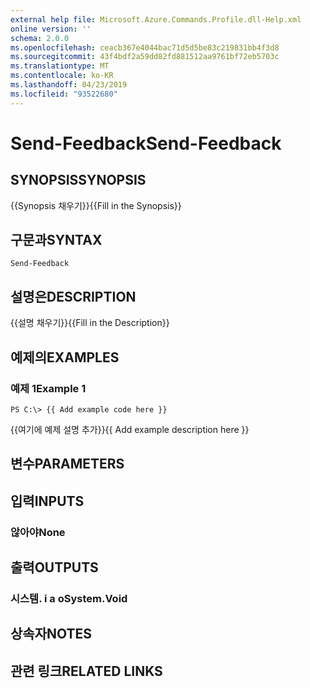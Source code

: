 ```yaml
---
external help file: Microsoft.Azure.Commands.Profile.dll-Help.xml
online version: ''
schema: 2.0.0
ms.openlocfilehash: ceacb367e4044bac71d5d5be83c219831bb4f3d8
ms.sourcegitcommit: 43f4bdf2a59dd82fd881512aa9761bf72eb5703c
ms.translationtype: MT
ms.contentlocale: ko-KR
ms.lasthandoff: 04/23/2019
ms.locfileid: "93522680"
---
```

# <span data-ttu-id="17288-101">Send-Feedback</span><span class="sxs-lookup"><span data-stu-id="17288-101">Send-Feedback</span></span>

## <span data-ttu-id="17288-102">SYNOPSIS</span><span class="sxs-lookup"><span data-stu-id="17288-102">SYNOPSIS</span></span>
<span data-ttu-id="17288-103">{{Synopsis 채우기}}</span><span class="sxs-lookup"><span data-stu-id="17288-103">{{Fill in the Synopsis}}</span></span>

## <span data-ttu-id="17288-104">구문과</span><span class="sxs-lookup"><span data-stu-id="17288-104">SYNTAX</span></span>

```
Send-Feedback
```

## <span data-ttu-id="17288-105">설명은</span><span class="sxs-lookup"><span data-stu-id="17288-105">DESCRIPTION</span></span>
<span data-ttu-id="17288-106">{{설명 채우기}}</span><span class="sxs-lookup"><span data-stu-id="17288-106">{{Fill in the Description}}</span></span>

## <span data-ttu-id="17288-107">예제의</span><span class="sxs-lookup"><span data-stu-id="17288-107">EXAMPLES</span></span>

### <span data-ttu-id="17288-108">예제 1</span><span class="sxs-lookup"><span data-stu-id="17288-108">Example 1</span></span>
```
PS C:\> {{ Add example code here }}
```

<span data-ttu-id="17288-109">{{여기에 예제 설명 추가}}</span><span class="sxs-lookup"><span data-stu-id="17288-109">{{ Add example description here }}</span></span>

## <span data-ttu-id="17288-110">변수</span><span class="sxs-lookup"><span data-stu-id="17288-110">PARAMETERS</span></span>

## <span data-ttu-id="17288-111">입력</span><span class="sxs-lookup"><span data-stu-id="17288-111">INPUTS</span></span>

### <span data-ttu-id="17288-112">않아야</span><span class="sxs-lookup"><span data-stu-id="17288-112">None</span></span>


## <span data-ttu-id="17288-113">출력</span><span class="sxs-lookup"><span data-stu-id="17288-113">OUTPUTS</span></span>

### <span data-ttu-id="17288-114">시스템. i a o</span><span class="sxs-lookup"><span data-stu-id="17288-114">System.Void</span></span>


## <span data-ttu-id="17288-115">상속자</span><span class="sxs-lookup"><span data-stu-id="17288-115">NOTES</span></span>

## <span data-ttu-id="17288-116">관련 링크</span><span class="sxs-lookup"><span data-stu-id="17288-116">RELATED LINKS</span></span>

